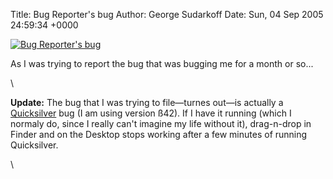 Title: Bug Reporter's bug
Author: George Sudarkoff
Date: Sun, 04 Sep 2005 24:59:34 +0000

[![Bug Reporter's
bug](http://static.flickr.com/29/40028212_603c981b90_m.jpg)](http://www.flickr.com/photos/sudarkoff/40028212/ "Bug Reporter's bug")

As I was trying to report the bug that was bugging me for a month or
so...

\

**Update:** The bug that I was trying to file—turnes out—is actually a
[Quicksilver](http://quicksilver.blacktree.com/) bug (I am using version
ß42). If I have it running (which I normaly do, since I really can't
imagine my life without it), drag-n-drop in Finder and on the Desktop
stops working after a few minutes of running Quicksilver.

\

